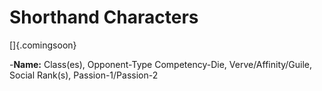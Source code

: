 # Shorthand Characters

[]{.comingsoon}

  -**Name:** Class(es), Opponent-Type Competency-Die, Verve/Affinity/Guile, Social Rank(s), Passion-1/Passion-2

